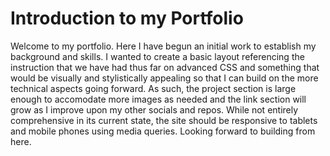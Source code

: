 # Introduction to my Portfolio

Welcome to my portfolio.  Here I have begun an initial work to establish my background and skills.  I wanted to create a basic layout referencing the instruction that we have had thus far on advanced CSS and something that would be visually and stylistically appealing so that I can build on the more technical aspects going forward.  As such, the project section is large enough to accomodate more images as needed and the link section will grow as I improve upon my other socials and repos.  While not entirely comprehensive in its current state, the site should be responsive to tablets and mobile phones using media queries.  Looking forward to building from here.